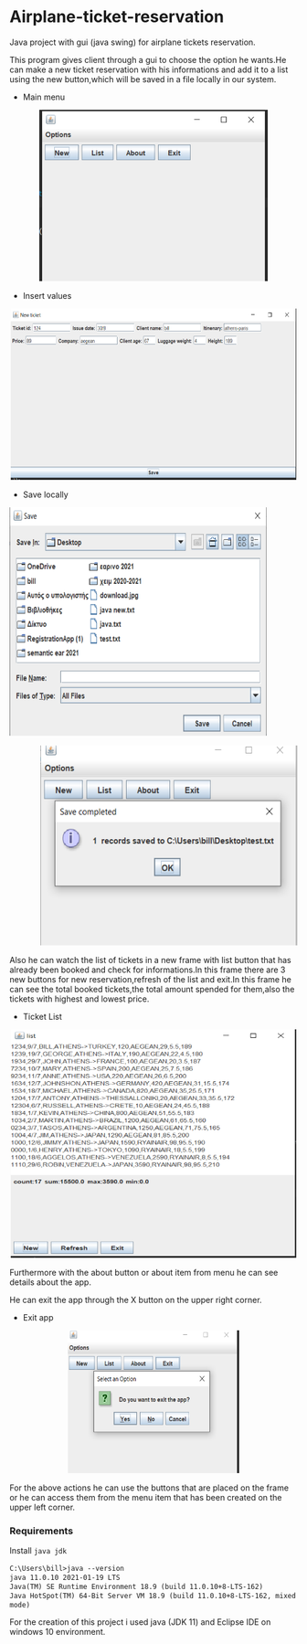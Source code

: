 # Airplane-ticket-reservation

Java project with gui (java swing) for airplane tickets reservation.

This program gives client through a gui to choose the option he wants.He can make a new ticket reservation with his informations and add it to a list using the new button,which will be saved in a file locally in our system.

+ Main menu

<p align="center">
  <img src=/images/menu.PNG  width="400" height="300"/>
</p>

+ Insert values

<p align="center">
  <img src=/images/java4.PNG  width="500" height="300" />
</p>

+ Save locally

<p align="left">
  <img src=/images/choose_file.PNG width="450" height="400" />
</p>

<p align="right">
  <img src=/images/save_changes.PNG width="450" height="350" />
</p>


Also he can watch the list of tickets in a new frame with list button that has already been booked and check for informations.In this frame there are 3 new buttons for new reservation,refresh of the list and exit.In this frame he can see the total booked tickets,the total amount spended for them,also the tickets with highest and lowest price.

+ Ticket List

<p align="center">
  <img src=/images/ticket_list.PNG  width="500" height="400" />
</p>

Furthermore with the about button or about item from menu he can see details about the app.

He can exit the app through the X button on the upper right corner.

+ Exit app

<p align="center">
  <img src=/images/exit_app.PNG  width="300" height="250" />
</p>

For the above actions he can use the buttons that are placed on the frame or he can access them from the menu item that has been created on the upper left corner.

### Requirements

Install `java jdk`
```
C:\Users\bill>java --version
java 11.0.10 2021-01-19 LTS
Java(TM) SE Runtime Environment 18.9 (build 11.0.10+8-LTS-162)
Java HotSpot(TM) 64-Bit Server VM 18.9 (build 11.0.10+8-LTS-162, mixed mode)
```

For the creation of this project i used java (JDK 11) and Eclipse IDE on windows 10 environment.
